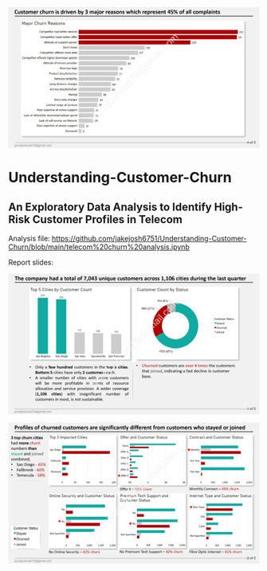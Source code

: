 ![telecom customer churn_4.jpg](https://github.com/jakejosh6751/Understanding-Customer-Churn/blob/main/telecom%20customer%20churn_4.jpg)

# Understanding-Customer-Churn
## An Exploratory Data Analysis to Identify High-Risk Customer Profiles in Telecom

Analysis file:
https://github.com/jakejosh6751/Understanding-Customer-Churn/blob/main/telecom%20churn%20analysis.ipynb

Report slides:

![telecom customer churn_1.jpg](https://github.com/jakejosh6751/Understanding-Customer-Churn/blob/main/telecom%20customer%20churn_1.jpg)

![telecom customer churn_2.jpg](https://github.com/jakejosh6751/Understanding-Customer-Churn/blob/main/telecom%20customer%20churn_2.jpg)
